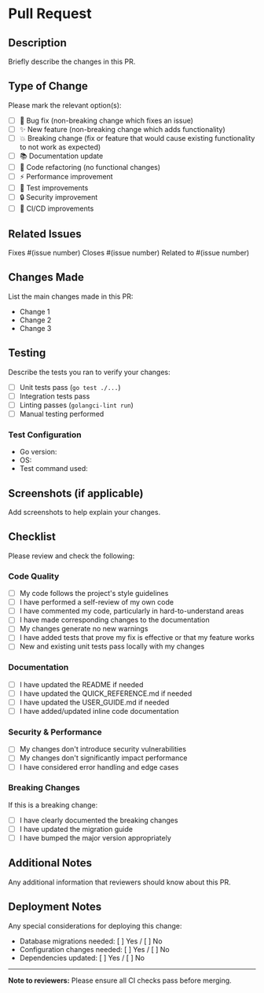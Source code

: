 # Pull Request

## Description
Briefly describe the changes in this PR.

## Type of Change
Please mark the relevant option(s):

- [ ] 🐛 Bug fix (non-breaking change which fixes an issue)
- [ ] ✨ New feature (non-breaking change which adds functionality)
- [ ] 💥 Breaking change (fix or feature that would cause existing functionality to not work as expected)
- [ ] 📚 Documentation update
- [ ] 🔧 Code refactoring (no functional changes)
- [ ] ⚡ Performance improvement
- [ ] 🧪 Test improvements
- [ ] 🔒 Security improvement
- [ ] 🚀 CI/CD improvements

## Related Issues
Fixes #(issue number)
Closes #(issue number)
Related to #(issue number)

## Changes Made
List the main changes made in this PR:

- Change 1
- Change 2
- Change 3

## Testing
Describe the tests you ran to verify your changes:

- [ ] Unit tests pass (`go test ./...`)
- [ ] Integration tests pass
- [ ] Linting passes (`golangci-lint run`)
- [ ] Manual testing performed

### Test Configuration
- Go version:
- OS:
- Test command used:

## Screenshots (if applicable)
Add screenshots to help explain your changes.

## Checklist
Please review and check the following:

### Code Quality
- [ ] My code follows the project's style guidelines
- [ ] I have performed a self-review of my own code
- [ ] I have commented my code, particularly in hard-to-understand areas
- [ ] I have made corresponding changes to the documentation
- [ ] My changes generate no new warnings
- [ ] I have added tests that prove my fix is effective or that my feature works
- [ ] New and existing unit tests pass locally with my changes

### Documentation
- [ ] I have updated the README if needed
- [ ] I have updated the QUICK_REFERENCE.md if needed
- [ ] I have updated the USER_GUIDE.md if needed
- [ ] I have added/updated inline code documentation

### Security & Performance
- [ ] My changes don't introduce security vulnerabilities
- [ ] My changes don't significantly impact performance
- [ ] I have considered error handling and edge cases

### Breaking Changes
If this is a breaking change:
- [ ] I have clearly documented the breaking changes
- [ ] I have updated the migration guide
- [ ] I have bumped the major version appropriately

## Additional Notes
Any additional information that reviewers should know about this PR.

## Deployment Notes
Any special considerations for deploying this change:

- Database migrations needed: [ ] Yes / [ ] No
- Configuration changes needed: [ ] Yes / [ ] No
- Dependencies updated: [ ] Yes / [ ] No

---

**Note to reviewers:** Please ensure all CI checks pass before merging.
